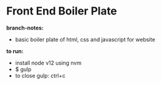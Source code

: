 
# Front End Boiler Plate

**branch-notes:**
- basic boiler plate of html, css and javascript for website

**to run:**
- install node v12 using nvm
- $ gulp
- to close gulp: ctrl+c
